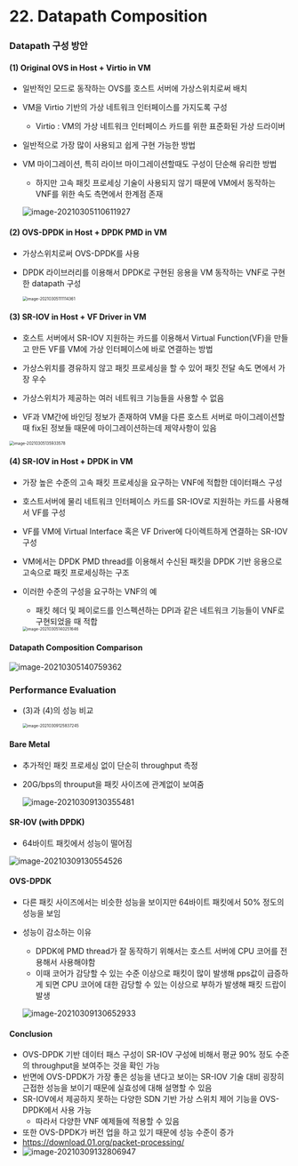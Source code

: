 # 22. Datapath Composition

### Datapath 구성 방안

#### (1) Original OVS in Host + Virtio in VM

- 일반적인 모드로 동작하는 OVS를 호스트 서버에 가상스위치로써 배치

- VM을 Virtio 기반의 가상 네트워크 인터페이스를 가지도록 구성

  - Virtio : VM의 가상 네트워크 인터페이스 카드를 위한 표준화된 가상 드라이버

- 일반적으로 가장 많이 사용되고 쉽게 구현 가능한 방법

- VM 마이그레이션, 특히 라이브 마이그레이션할때도 구성이 단순해 유리한 방법

  - 하지만 고속 패킷 프로세싱 기술이 사용되지 않기 때문에 VM에서 동작하는 VNF를 위한 속도 측면에서 한계점 존재 

  ![image-20210305110611927](images/image-20210305110611927.png)

#### (2) OVS-DPDK in Host + DPDK PMD in VM

- 가상스위치로써 OVS-DPDK를 사용

- DPDK 라이브러리를 이용해서 DPDK로 구현된 응용을 VM 동작하는 VNF로 구현한 datapath 구성

  <img src="images/image-20210305111114361.png" alt="image-20210305111114361" style="zoom:50%;" />

#### (3) SR-IOV in Host + VF Driver in VM

- 호스트 서버에서 SR-IOV 지원하는 카드를 이용해서 Virtual Function(VF)을 만들고 만든 VF를 VM에 가상 인터페이스에 바로 연결하는 방법

- 가상스위치를 경유하지 않고 패킷 프로세싱을 할 수 있어 패킷 전달 속도 면에서 가장 우수

- 가상스위치가 제공하는 여러 네트워크 기능들을 사용할 수 없음

-  VF과 VM간에 바인딩 정보가 존재하여 VM을 다른 호스트 서버로 마이그레이션할 때 fix된 정보들 때문에 마이그레이션하는데 제약사항이 있음

  <img src="images/image-20210305135933578.png" alt="image-20210305135933578" style="zoom:50%;" />

#### (4) SR-IOV in Host + DPDK in VM

- 가장 높은 수준의 고속 패킷 프로세싱을 요구하는 VNF에 적합한 데이터패스 구성

- 호스트서버에 물리 네트워크 인터페이스 카드를 SR-IOV로 지원하는 카드를 사용해서 VF를 구성

- VF를 VM에 Virtual Interface 혹은 VF Driver에 다이렉트하게 연결하는 SR-IOV 구성

- VM에서는 DPDK PMD thread를 이용해서 수신된 패킷을 DPDK 기반 응용으로 고속으로 패킷 프로세싱하는 구조

- 이러한 수준의 구성을 요구하는 VNF의 예

  - 패킷 헤더 및 페이로드를 인스펙션하는 DPI과 같은 네트워크 기능들이 VNF로 구현되었을 때 적합

  <img src="images/image-20210305140251646.png" alt="image-20210305140251646" style="zoom:50%;" />

#### Datapath Composition Comparison

![image-20210305140759362](images/image-20210305140759362.png)



### Performance Evaluation

- (3)과 (4)의 성능 비교

  <img src="images/image-20210309125837245.png" alt="image-20210309125837245" style="zoom:50%;" />

#### Bare Metal

-  추가적인 패킷 프로세싱 없이 단순히 throughput 측정

- 20G/bps의 throuput을 패킷 사이즈에 관계없이 보여줌

  ![image-20210309130355481](images/image-20210309130355481.png)

#### SR-IOV (with DPDK)

- 64바이트 패킷에서 성능이 떨어짐

![image-20210309130554526](images/image-20210309130554526.png)

#### OVS-DPDK

- 다른 패킷 사이즈에서는 비슷한 성능을 보이지만 64바이트 패킷에서 50% 정도의 성능을 보임

- 성능이 감소하는 이유

  - DPDK에 PMD thread가 잘 동작하기 위해서는 호스트 서버에 CPU 코어를 전용해서 사용해야함
  - 이때 코어가 감당할 수 있는 수준 이상으로 패킷이 많이 발생해 pps값이 급증하게 되면 CPU 코어에 대한 감당할 수 있는 이상으로 부하가 발생해 패킷 드랍이 발생 

  ![image-20210309130652933](images/image-20210309130652933.png)

#### Conclusion

- OVS-DPDK 기반 데이터 패스 구성이 SR-IOV 구성에 비해서 평균 90% 정도 수준의 throughput을 보여주는 것을 확인 가능
- 반면에 OVS-DPDK가 가장 좋은 성능을 낸다고 보이는 SR-IOV 기술 대비 굉장히 근접한 성능을 보이기 때문에 실효성에 대해 설명할 수 있음
- SR-IOV에서 제공하지 못하는 다양한 SDN 기반 가상 스위치 제어 기능을 OVS-DPDK에서 사용 가능
  - 따라서 다양한 VNF 예제들에 적용할 수 있음
- 또한 OVS-DPDK가 버전 업을 하고 있기 때문에 성능 수준이 증가
- https://download.01.org/packet-processing/
- ![image-20210309132806947](images/image-20210309132806947.png)

